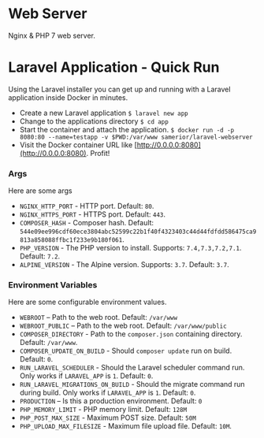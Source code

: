 # Web Server

Nginx & PHP 7 web server.

# Laravel Application - Quick Run

Using the Laravel installer you can get up and running with a Laravel application inside Docker in minutes.

- Create a new Laravel application `$ laravel new app`
- Change to the applications directory `$ cd app`
- Start the container and attach the application. `$ docker run -d -p 8080:80 --name=testapp -v $PWD:/var/www samerior/laravel-webserver`
- Visit the Docker container URL like [http://0.0.0.0:8080](http://0.0.0.0:8080). Profit!

### Args

Here are some args

- `NGINX_HTTP_PORT` - HTTP port. Default: `80`.
- `NGINX_HTTPS_PORT` - HTTPS port. Default: `443`.
- `COMPOSER_HASH` - Composer hash. Default: `544e09ee996cdf60ece3804abc52599c22b1f40f4323403c44d44fdfdd586475ca9813a858088ffbc1f233e9b180f061`.
- `PHP_VERSION` - The PHP version to install. Supports: `7.4,7.3,7.2,7.1`. Default: `7.2`.
- `ALPINE_VERSION` - The Alpine version. Supports: `3.7`. Default: `3.7`.

### Environment Variables

Here are some configurable environment values.

- `WEBROOT` – Path to the web root. Default: `/var/www`
- `WEBROOT_PUBLIC` – Path to the web root. Default: `/var/www/public`
- `COMPOSER_DIRECTORY` - Path to the `composer.json` containing directory. Default: `/var/www`.
- `COMPOSER_UPDATE_ON_BUILD` - Should `composer update` run on build. Default: `0`.
- `RUN_LARAVEL_SCHEDULER` - Should the Laravel scheduler command run. Only works if `LARAVEL_APP` is `1`. Default: `0`.
- `RUN_LARAVEL_MIGRATIONS_ON_BUILD` - Should the migrate command run during build. Only works if `LARAVEL_APP` is `1`. Default: `0`.
- `PRODUCTION` – Is this a production environment. Default: `0`
- `PHP_MEMORY_LIMIT` - PHP memory limit. Default: `128M`
- `PHP_POST_MAX_SIZE` - Maximum POST size. Default: `50M`
- `PHP_UPLOAD_MAX_FILESIZE` - Maximum file upload file. Default: `10M`.

